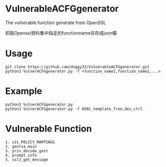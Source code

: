 # VulnerableACFGgenerator
The vulnerable function generate from OpenSSL

抓取Openssl資料集中指定的functionname另存成json檔



# Usage
    git clone https://github.com/doggy33/VulnerableACFGgenerator.git 
    python3 VulnerACFGgenerator.py -f <function_name1,function_name2,...> 


# Example 
    python3 VulnerACFGgenerator.py
    python3 VulnerACFGgenerator.py -f ASN1_template_free,des_ctrl


# Vulnerable Function
    1. v2i_POLICY_MAPPINGS
    2. genrsa_main
    3. priv_decode_gost
    4. prompt_info
    5. ssl3_get_message

